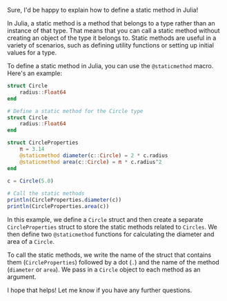 Sure, I'd be happy to explain how to define a static method in Julia!

In Julia, a static method is a method that belongs to a type rather than an instance of that type. That means that you can call a static method without creating an object of the type it belongs to. Static methods are useful in a variety of scenarios, such as defining utility functions or setting up initial values for a type.

To define a static method in Julia, you can use the `@staticmethod` macro. Here's an example:

```julia
struct Circle
    radius::Float64
end

# Define a static method for the Circle type
struct Circle
    radius::Float64
end

struct CircleProperties
    π = 3.14
    @staticmethod diameter(c::Circle) = 2 * c.radius
    @staticmethod area(c::Circle) = π * c.radius^2
end

c = Circle(5.0)
    
# Call the static methods
println(CircleProperties.diameter(c))
println(CircleProperties.area(c))
```

In this example, we define a `Circle` struct and then create a separate `CircleProperties` struct to store the static methods related to `Circles`. We then define two `@staticmethod` functions for calculating the diameter and area of a `Circle`.

To call the static methods, we write the name of the struct that contains them (`CircleProperties`) followed by a dot (`.`) and the name of the method (`diameter` or `area`). We pass in a `Circle` object to each method as an argument.

I hope that helps! Let me know if you have any further questions.